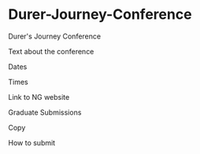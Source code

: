 # Durer-Journey-Conference
Durer's Journey Conference

Text about the conference

Dates

Times

Link to NG website

Graduate Submissions

Copy

How to submit
